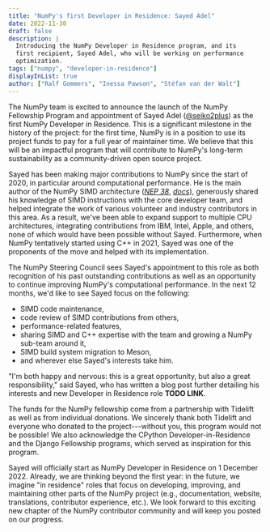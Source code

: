 ```yaml
---
title: "NumPy's first Developer in Residence: Sayed Adel"
date: 2022-11-30
draft: false
description: |
  Introducing the NumPy Developer in Residence program, and its
  first recipient, Sayed Adel, who will be working on performance
  optimization.
tags: ["numpy", "developer-in-residence"]
displayInList: true
author: ["Ralf Gommers", "Inessa Pawson", "Stéfan van der Walt"]
---
```


The NumPy team is excited to announce the launch of the NumPy Fellowship
Program and appointment of Sayed Adel
([@seiko2plus](https://github.com/seiko2plus)) as the first NumPy
Developer in Residence. This is a significant milestone in the history
of the project: for the first time, NumPy is in a position to use its
project funds to pay for a full year of maintainer time. We believe that
this will be an impactful program that will contribute to NumPy's
long-term sustainability as a community-driven open source project.

Sayed has been making major contributions to NumPy
since the start of 2020, in particular around computational performance.
He is the main author of the NumPy SIMD architecture ([_NEP
38_](https://numpy.org/neps/nep-0038-SIMD-optimizations.html),
[_docs_](https://numpy.org/devdocs/reference/simd/index.html)),
generously shared his knowledge of SIMD instructions with the core
developer team, and helped integrate the work of various volunteer and
industry contributors in this area. As a result, we've been able to
expand support to multiple CPU architectures, integrating contributions
from IBM, Intel, Apple, and others, none of which would have been
possible without Sayed. Furthermore, when NumPy tentatively started
using C++ in 2021, Sayed was one of the proponents of the move and
helped with its implementation.

The NumPy Steering Council sees Sayed's appointment to this role as both
recognition of his past outstanding contributions as well as an
opportunity to continue improving NumPy's computational performance. In
the next 12 months, we'd like to see Sayed focus on the following:

- SIMD code maintenance,
- code review of SIMD contributions from others,
- performance-related features,
- sharing SIMD and C++ expertise with the team and growing a NumPy
  sub-team around it,
- SIMD build system migration to Meson,
- and wherever else Sayed's interests take him.

"I'm both happy and nervous: this is a great opportunity, but also a
great responsibility," said Sayed, who has written a
blog post further detailing his interests and new Developer in
Residence role **TODO LINK**.

The funds for the NumPy fellowship come from a partnership with
Tidelift as well as from individual donations. We sincerely thank both
Tidelift and everyone who donated to the project---without you, this
program would not be possible! We also acknowledge the CPython
Developer-in-Residence and the Django Fellowship programs, which
served as inspiration for this program.

Sayed will officially start as NumPy Developer in Residence on 1
December 2022. Already, we are thinking beyond the first year: in the
future, we imagine "in residence" roles that focus on developing,
improving, and maintaining other parts of the NumPy project (e.g.,
documentation, website, translations, contributor experience,
etc.). We look forward to this exciting new chapter of the NumPy
contributor community and will keep you posted on our progress.
